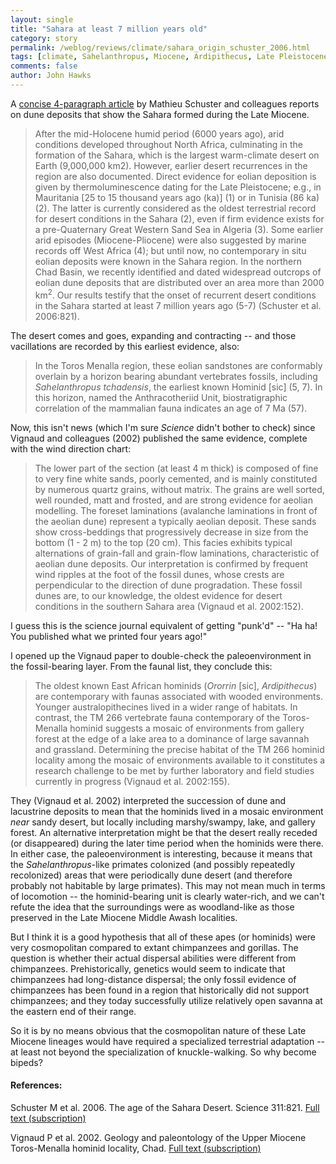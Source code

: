 ```yaml
---
layout: single 
title: "Sahara at least 7 million years old" 
category: story
permalink: /weblog/reviews/climate/sahara_origin_schuster_2006.html
tags: [climate, Sahelanthropus, Miocene, Ardipithecus, Late Pleistocene, Pliocene] 
comments: false 
author: John Hawks 
---
```



<p>
A <a href="http://www.sciencemag.org/cgi/content/full/311/5762/821">concise 4-paragraph article</a> by Mathieu Schuster and colleagues reports on dune deposits that show the Sahara formed during the Late Miocene. 
</p>

<blockquote>After the mid-Holocene humid period (6000 years ago), arid conditions developed throughout North Africa, culminating in the formation of the Sahara, which is the largest warm-climate desert on Earth (9,000,000 km2). However, earlier desert recurrences in the region are also documented. Direct evidence for eolian deposition is given by thermoluminescence dating for the Late Pleistocene; e.g., in Mauritania [25 to 15 thousand years ago (ka)] (1) or in Tunisia (86 ka) (2). The latter is currently considered as the oldest terrestrial record for desert conditions in the Sahara (2), even if firm evidence exists for a pre-Quaternary Great Western Sand Sea in Algeria (3). Some earlier arid episodes (Miocene-Pliocene) were also suggested by marine records off West Africa (4); but until now, no contemporary in situ eolian deposits were known in the Sahara region. In the northern Chad Basin, we recently identified and dated widespread outcrops of eolian dune deposits that are distributed over an area more than 2000 km<sup>2</sup>. Our results testify that the onset of recurrent desert conditions in the Sahara started at least 7 million years ago (5-7) (Schuster et al. 2006:821).</blockquote>

<p>
The desert comes and goes, expanding and contracting -- and those vacillations are recorded by this earliest evidence, also: 
</p>

<blockquote>In the Toros Menalla region, these eolian sandstones are conformably overlain by a horizon bearing abundant vertebrates fossils, including <i>Sahelanthropus tchadensis</i>, the earliest known Hominid [sic] (5, 7). In this horizon, named the Anthracotheriid Unit, biostratigraphic correlation of the mammalian fauna indicates an age of 7 Ma (57).</blockquote>

<p>
Now, this isn't news (which I'm sure <i>Science</i> didn't bother to check) since Vignaud and colleagues (2002) published the same evidence, complete with the wind direction chart: 
</p>

<blockquote>The lower part of the section (at least 4 m thick) is composed of fine to very fine white sands, poorly cemented, and is mainly constituted by numerous quartz grains, without matrix. The grains are well sorted, well rounded, matt and frosted, and are strong evidence for aeolian modelling. The foreset laminations (avalanche laminations in front of the aeolian dune) represent a typically aeolian deposit. These sands show cross-beddings that progressively decrease in size from the bottom (1 - 2 m) to the top (20 cm). This facies exhibits typical alternations of grain-fall and grain-flow laminations, characteristic of aeolian dune deposits. Our interpretation is confirmed by frequent wind ripples at the foot of the fossil dunes, whose crests are perpendicular to the direction of dune progradation. These fossil dunes are, to our knowledge, the oldest evidence for desert conditions in the southern Sahara area (Vignaud et al. 2002:152). </blockquote>

<p>
I guess this is the science journal equivalent of getting "punk'd" -- "Ha ha! You published what we printed four years ago!" 
</p>

<p>
I opened up the Vignaud paper to double-check the paleoenvironment in the fossil-bearing layer. From the faunal list, they conclude this: 
</p>

<blockquote>The oldest known East African hominids (<i>Ororrin</i> [sic], <i>Ardipithecus</i>) are contemporary with faunas associated with wooded environments. Younger australopithecines lived in a wider range of habitats. In contrast, the TM 266 vertebrate fauna contemporary of the Toros-Menalla hominid suggests a mosaic of environments from gallery forest at the edge of a lake area to a dominance of large savannah and grassland. Determining the precise habitat of the TM 266 hominid locality among the mosaic of environments available to it constitutes a research challenge to be met by further laboratory and field studies currently in progress (Vignaud et al. 2002:155).</blockquote>

<p>
They (Vignaud et al. 2002) interpreted the succession of dune and lacustrine deposits to mean that the hominids lived in a mosaic environment <i>near</i> sandy desert, but locally including marshy/swampy, lake, and gallery forest. An alternative interpretation might be that the desert really receded (or disappeared) during the later time period when the hominids were there. In either case, the paleoenvironment is interesting, because it means that the <i>Sahelanthropus</i>-like primates colonized (and possibly repeatedly recolonized) areas that were periodically dune desert (and therefore probably not habitable by large primates). This may not mean much in terms of locomotion -- the hominid-bearing unit is clearly water-rich, and we can't refute the idea that the surroundings were as woodland-like as those preserved in the Late Miocene Middle Awash localities.
</p>

<p>
But I think it is a good hypothesis that all of these apes (or hominids) were very cosmopolitan compared to extant chimpanzees and gorillas. The question is whether their actual dispersal abilities were different from chimpanzees. Prehistorically, genetics would seem to indicate that chimpanzees had long-distance dispersal; the only fossil evidence of chimpanzees has been found in a region that historically did not support chimpanzees; and they today successfully utilize relatively open savanna at the eastern end of their range. 
</p>

<p>
So it is by no means obvious that the cosmopolitan nature of these Late Miocene lineages would have required a specialized terrestrial adaptation -- at least not beyond the specialization of knuckle-walking. So why become bipeds?
</p>

<h4>References:</h4>

<p class="cite">Schuster M et al. 2006. The age of the Sahara Desert. Science 311:821. <a href="http://www.sciencemag.org/cgi/content/full/311/5762/821">Full text (subscription)</a></p>

<p class="cite">Vignaud P et al. 2002. Geology and paleontology of the Upper Miocene Toros-Menalla hominid locality, Chad. <a href="http://www.nature.com/nature/journal/v418/n6894/full/nature00880.html">Full text (subscription)</a></p>

